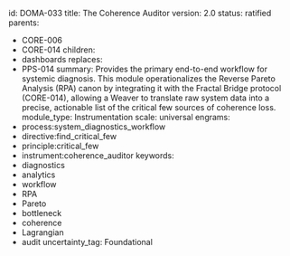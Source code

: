 id: DOMA-033
title: The Coherence Auditor
version: 2.0
status: ratified
parents:
- CORE-006
- CORE-014
children:
- dashboards
replaces:
- PPS-014
summary: Provides the primary end-to-end workflow for systemic diagnosis. This module
  operationalizes the Reverse Pareto Analysis (RPA) canon by integrating it with the
  Fractal Bridge protocol (CORE-014), allowing a Weaver to translate raw system data
  into a precise, actionable list of the critical few sources of coherence loss.
module_type: Instrumentation
scale: universal
engrams:
- process:system_diagnostics_workflow
- directive:find_critical_few
- principle:critical_few
- instrument:coherence_auditor
keywords:
- diagnostics
- analytics
- workflow
- RPA
- Pareto
- bottleneck
- coherence
- Lagrangian
- audit
uncertainty_tag: Foundational